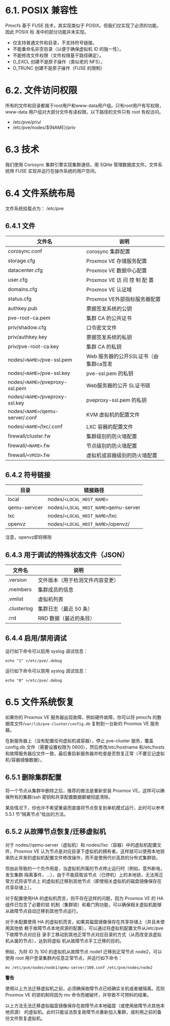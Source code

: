 # 6.1. POSIX 兼容性

Pmxcfs 基于 FUSE 技术，其实现类似于 POSIX。但我们仅实现了必须的功能，因此 POSIX 标
准中的部分功能并未实现。
- 仅支持普通文件和目录，不支持符号链接。
- 不能重命名非空目录（以便于确保虚拟机 ID 的独一性）。
- 不能修改文件权限（文件权限基于路径确定）。
- O_EXCL 创建不是原子操作（类似老的 NFS）。
- O_TRUNC 创建不是原子操作（FUSE 的限制）

# 6.2. 文件访问权限
所有的文件和目录都属于root用户和www-data用户组。只有root用户有写权限，www-data
用户组对大部分文件有读权限。以下路径的文件只有 root 有权访问。

- /etc/pve/priv/
- /etc/pve/nodes/${NAME}/priv

# 6.3 技术
我们使用 Corosync 集群引擎实现集群通信，用 SQlite 管理数据库文件。文件系统用 FUSE
实现并运行在操作系统的用户空间。

# 6.4 文件系统布局
文件系统挂载点为：
/etc/pve

## 6.4.1 文件

|文件名|说明|
|--|--|
|corosync.conf|corosync 集群配置|
|storage.cfg|Proxmox VE 存储服务配置|
|datacenter.cfg|Proxmox VE 数据中心配置|
|user.cfg|Proxmox VE 访 问 控 制 配 置|
|domains.cfg|Proxmox VE 认证域|
|status.cfg|Proxmox VE外部指标服务器配置|
|authkey.pub |票据签发系统的公钥|
|pve-root-ca.pem| 集群 CA 的公共证书|
|priv/shadow.cfg| 口令密文文件|
|priv/authkey.key| 票据签发系统的私钥|
|priv/pve-root-ca.key| 集群 CA 的私钥|
|nodes/`<NAME>`/pve-ssl.pem|Web 服务器的公开SSL证书（由集群ca签发|
|nodes/`<NAME>`/pve-ssl.key|pve-ssl.pem 的私钥|
|nodes/`<NAME>`/pveproxy-ssl.pem|Web服务器的公开 SL证书链|
|nodes/`<NAME>`/pveproxy-ssl.key|pveproxy-ssl.pem 的私钥|
|nodes/`<NAME>`/qemu-server/<VMID>.conf|KVM 虚拟机的配置文件|
|nodes/`<NAME>`/lxc/<VMID>.conf|LXC 容器的配置文件|
|firewall/cluster.fw |集群级别的防火墙配置|
|firewall/`<NAME>`.fw |节点级别的防火墙配置|
|firewall/`<VMID>`.fw |虚拟机或容器级别的防火墙配置|

## 6.4.2 符号链接

|目录|链接路径|
|--|--|
|local |nodes/`<LOCAL_HOST_NAME>`|
|qemu-servcer|nodes/`<LOCAL_HOST_NAME>`qemu-server |
|lxc |nodes/`<LOCAL_HOST_NAME>`/lxc|
|openvz|nodes/``<LOCAL_HOST_NAME>``/openvz/|

注意，openvz即将移除

## 6.4.3 用于调试的特殊状态文件（JSON）

|文件名|说明|
|--|--|
|.version |文件版本（用于检测文件内容变更）|
|.members |集群成员的信息|
|.vmlist |虚拟机列表|
|.clusterlog |集群日志（最近 50 条）|
|.rrd|RRD 数据（最近的条目）|

## 6.4.4 启用/禁用调试
运行如下命令可以启用 syslog 调试信息：
```
echo "1" >/etc/pve/.debug
```
运行如下命令可以禁用 syslog 调试信息：
```
echo "0" >/etc/pve/.debug
```
# 6.5 文件系统恢复
如果你的 Proxmox VE 服务器出现故障，例如硬件故障，你可以将 pmxcfs 的数据库文件/`var/lib/pve-cluster/config.db` 复制到一台新的 Proxmox VE 服务器。

在新服务器上（没有配置任何虚拟机或容器），停止 pve-cluster 服务，覆盖 config.db 文件（需要设置权限为 0600），然后修改/etc/hostname 和/etc/hosts 和故障服务器应文件一致，最后重启新服务器并检查是否恢复正常（不要忘记虚拟机/容器镜像数据）。

## 6.5.1 删除集群配置

将一个节点从集群中删除之后，推荐的做法是重新安装 Proxmox VE。这样可以确保所有的集群/ssh 密钥和共享配置数据都被彻底清除。

某些情况下，你也许不希望重装而直接将节点恢复到单机模式运行，此时可以参考 5.5.1 节“隔离节点”给出的方法。

## 6.5.2 从故障节点恢复/迁移虚拟机
对于 nodes/<NAME>/qemu-server（虚拟机）和 nodes/<NAME>/lxc（容器）中的虚拟机配置文件，Proxmox VE 认为<NAME>节点是对应目录下虚拟机的拥有者。这样就可以使用本地锁来防止并发的虚拟机配置文件修改操作，而不是使用代价高昂的分布式集群锁。


但由此导致的一个负作用是，当虚拟机所属的节点停止运行时（例如，意外断电，发生集群
隔离事件，…），由于不能获取该节点（已停机）上的本地锁，无法用正常方式将该节点上
的虚拟机迁移到其他节点（即使相关虚拟机的磁盘镜像保存在共享存储上）。

对于配置使用HA 的虚拟机而言，则不存在这样的问题，因为 Proxmox VE 的 HA 组件已包含了必要的锁
机制（集群锁）和看门狗功能，可以确保相关虚拟机能够从故障节点自动迁移到其他节点运行。


对于未配置使用 HA 的虚拟机而言，如果其磁盘镜像保存在共享存储上（并且未使用其他依
赖于故障节点本地资源的配置），可以通过将虚拟机配置文件从/etc/pve 下故障节点对应目
录手工移动到其他正常节点对应目录的方式（从而改变该虚拟机从属的节点），达到将虚拟
机从故障节点手工迁移的目的。


例如，为将 ID 为 100 的虚拟机从故障节点 node1 迁移到正常节点 node2，可以使用 root
用户登录集群内任意正常节点，并运行如下命令：

```
mv /etc/pve/nodes/node1/qemu-server/100.conf /etc/pve/nodes/node2
```

**警告**

使用以上方法迁移虚拟机之前，必须确保故障节点已经确实关机或者被隔离。否则 Proxmox
VE 的锁机制将因为 mv 命令而被破坏，并导致不可预料的结果。

以上方法无法迁移虚拟磁盘镜像保存在故障节点本地磁盘（或使用故障节点其他本地资源）
的虚拟机。此时只能设法恢复故障节点重新加入集群，或利用之前的备份文件恢复虚拟机。

